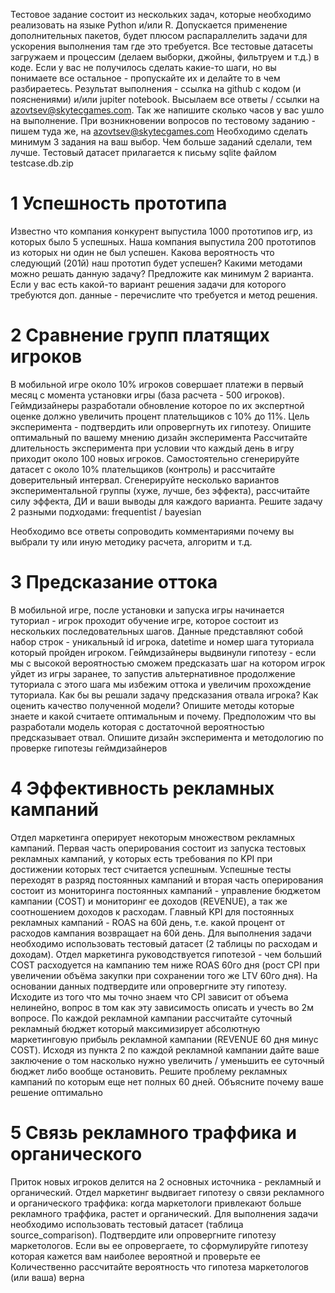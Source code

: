 Тестовое задание состоит из нескольких задач, которые необходимо реализовать на языке Python и/или R. 
Допускается применение дополнительных пакетов, будет плюсом распараллелить задачи для ускорения выполнения там где это требуется.
Все тестовые датасеты загружаем и процессим (делаем выборки, джойны, фильтруем и т.д.) в коде.
Если у вас не получилось сделать какие-то шаги, но вы понимаете все остальное - пропускайте их и делайте то  в чем разбираетесь.
Результат выполнения - ссылка на github с кодом (и пояснениями) и/или jupiter notebook. Высылаем все ответы / ссылки на azovtsev@skytecgames.com. Так же напишите сколько часов у вас ушло на выполнение.
При возникновении вопросов по тестовому заданию - пишем туда же, на  azovtsev@skytecgames.com
Необходимо сделать минимум 3 задания на ваш выбор. Чем больше заданий сделали, тем лучше.
Тестовый датасет прилагается к письму sqlite файлом testcase.db.zip
# 1 Успешность прототипа
Известно что компания конкурент выпустила 1000 прототипов игр, из которых было 5 успешных. Наша компания выпустила 200 прототипов из которых ни один не был успешен.
Какова вероятность что следующий (201й) наш прототип будет успешен? Какими методами можно решать данную задачу? Предложите как минимум 2 варианта. Если у вас есть какой-то вариант решения задачи для которого требуются доп. данные - перечислите что требуется и метод решения.
# 2 Сравнение групп платящих игроков
В мобильной игре около 10% игроков совершает платежи в первый месяц с момента установки игры (база расчета - 500 игроков). 
Геймдизайнеры разработали обновление которое по их экспертной оценке должно увеличить процент плательщиков с 10% до 11%. Цель эксперимента - подтвердить или опровергнуть их гипотезу.
Опишите оптимальный по вашему мнению дизайн эксперимента
Рассчитайте длительность эксперимента при условии что каждый день в игру приходит около 100 новых игроков.
Самостоятельно сгенерируйте датасет с около 10% плательщиков (контроль) и рассчитайте доверительный интервал.
Сгенерируйте несколько вариантов экспериментальной группы (хуже, лучше, без эффекта), рассчитайте силу эффекта, ДИ и ваши выводы для каждого варианта.
Решите задачу 2 разными подходами: frequentist / bayesian

Необходимо все ответы сопроводить комментариями почему вы выбрали ту или иную методику расчета, алгоритм и т.д.
# 3 Предсказание оттока
В мобильной игре, после установки и запуска игры начинается туториал - игрок проходит обучение игре, которое состоит из нескольких последовательных шагов. 
Данные представляют собой набор строк - уникальный id игрока, datetime и номер шага туториала который пройден игроком.
Геймдизайнеры выдвинули гипотезу - если мы с высокой вероятностью сможем предсказать шаг на котором игрок уйдет из игры заранее, то запустив альтернативное продолжение туториала с этого шага мы избежим оттока и увеличим прохождение туториала.
Как бы вы решали задачу предсказания отвала игрока?
Как оценить качество полученной модели? Опишите методы которые знаете и какой считаете оптимальным и почему.
Предположим что вы разработали модель которая с достаточной вероятностью предсказывает отвал. Опишите дизайн эксперимента и методологию по проверке гипотезы геймдизайнеров
# 4 Эффективность рекламных кампаний
Отдел маркетинга оперирует некоторым множеством рекламных кампаний. Первая часть оперирования состоит из запуска тестовых рекламных кампаний, у которых есть требования по KPI при достижении которых тест считается успешным.
Успешные тесты переходят в разряд постоянных кампаний и вторая часть оперирования состоит из мониторинга постоянных кампаний - управление бюджетом кампании (COST) и мониторинг ее доходов (REVENUE), а так же соотношением доходов к расходам.
Главный KPI для постоянных рекламных кампаний - ROAS на 60й день, т.е. какой процент от расходов кампания возвращает на 60й день.
Для выполнения задачи необходимо использовать тестовый датасет (2 таблицы по расходам и доходам).
Отдел маркетинга руководствуется гипотезой - чем больший COST расходуется на кампанию тем ниже ROAS 60го дня (рост CPI при увеличении объёма закупки при сохранении того же LTV 60го дня). На основании данных подтвердите или опровергните эту гипотезу. Исходите из того что мы точно знаем что CPI зависит от объема нелинейно, вопрос в том как эту зависимость описать и учесть во 2м вопросе.
По каждой рекламной кампании рассчитайте суточный рекламный бюджет который максимизирует абсолютную маркетинговую прибыль рекламной кампании (REVENUE 60 дня минус COST).
Исходя из пункта 2 по каждой рекламной кампании дайте ваше заключение о том насколько нужно увеличить / уменьшить ее суточный бюджет либо вообще остановить.
Решите проблему рекламных кампаний по которым еще нет полных 60 дней. Объясните почему ваше решение оптимально
# 5 Связь рекламного траффика и органического
Приток новых игроков делится на 2 основных источника - рекламный и органический. Отдел маркетинг выдвигает гипотезу о связи рекламного и органического траффика: когда маркетологи привлекают больше рекламного траффика, растет и органический.
Для выполнения задачи необходимо использовать тестовый датасет (таблица source_comparison).
Подтвердите или опровергните гипотезу маркетологов. Если вы ее опровергаете, то сформулируйте гипотезу которая кажется вам наиболее вероятной и проверьте ее
Количественно рассчитайте вероятность что гипотеза маркетологов (или ваша) верна